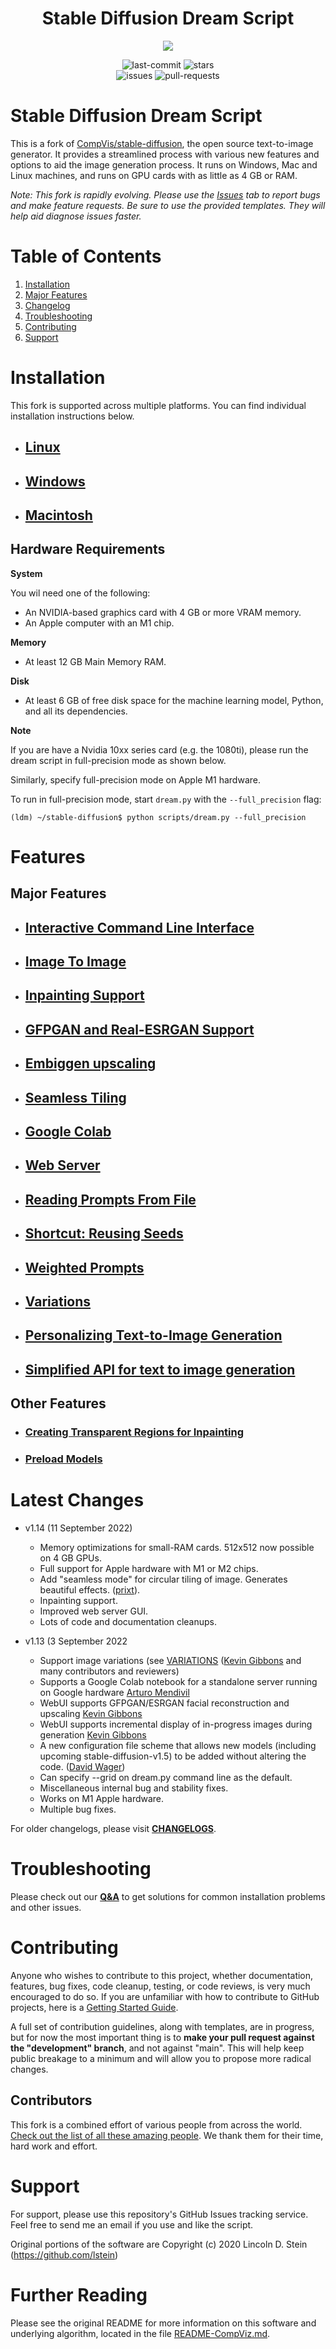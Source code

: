 <h1 align='center'><b>Stable Diffusion Dream Script</b></h1>

<p align='center'>
<img src="docs/assets/logo.png"/>
</p>

<p align="center">
    <img src="https://img.shields.io/github/last-commit/lstein/stable-diffusion?logo=Python&logoColor=green&style=for-the-badge" alt="last-commit"/>
    <img src="https://img.shields.io/github/stars/lstein/stable-diffusion?logo=GitHub&style=for-the-badge" alt="stars"/>
    <br>
    <img src="https://img.shields.io/github/issues/lstein/stable-diffusion?logo=GitHub&style=for-the-badge" alt="issues"/>
    <img src="https://img.shields.io/github/issues-pr/lstein/stable-diffusion?logo=GitHub&style=for-the-badge" alt="pull-requests"/>
</p>

# **Stable Diffusion Dream Script**

This is a fork of
[CompVis/stable-diffusion](https://github.com/CompVis/stable-diffusion),
the open source text-to-image generator. It provides a streamlined
process with various new features and options to aid the image
generation process. It runs on Windows, Mac and Linux machines,
and runs on GPU cards with as little as 4 GB or RAM.

_Note: This fork is rapidly evolving. Please use the
[Issues](https://github.com/lstein/stable-diffusion/issues) tab to
report bugs and make feature requests. Be sure to use the provided
templates. They will help aid diagnose issues faster._

# **Table of Contents**
1. [Installation](#installation)
2. [Major Features](#features)
3. [Changelog](#latest-changes)
4. [Troubleshooting](#troubleshooting)
5. [Contributing](#contributing)
6. [Support](#support)

# Installation

This fork is supported across multiple platforms. You can find individual installation instructions below.

- ## [Linux](docs/installation/INSTALL_LINUX.md)
- ## [Windows](docs/installation/INSTALL_WINDOWS.md)
- ## [Macintosh](docs/installation/INSTALL_MAC.md)

## **Hardware Requirements**

**System**

You wil need one of the following:

- An NVIDIA-based graphics card with 4 GB or more VRAM memory.
- An Apple computer with an M1 chip.

**Memory**

- At least 12 GB Main Memory RAM.

**Disk**

- At least 6 GB of free disk space for the machine learning model, Python, and all its dependencies.

**Note**

If you are have a Nvidia 10xx series card (e.g. the 1080ti), please
run the dream script in full-precision mode as shown below.

Similarly, specify full-precision mode on Apple M1 hardware.

To run in full-precision mode, start `dream.py` with the
`--full_precision` flag:

```
(ldm) ~/stable-diffusion$ python scripts/dream.py --full_precision
```

# Features

## **Major Features**

- ## [Interactive Command Line Interface](docs/features/CLI.md)

- ## [Image To Image](docs/features/IMG2IMG.md)

- ## [Inpainting Support](docs/features/INPAINTING.md)

- ## [GFPGAN and Real-ESRGAN Support](docs/features/UPSCALE.md)

- ## [Embiggen upscaling](docs/features/EMBIGGEN.md)

- ## [Seamless Tiling](docs/features/OTHER.md#seamless-tiling)

- ## [Google Colab](docs/features/OTHER.md#google-colab)

- ## [Web Server](docs/features/WEB.md)

- ## [Reading Prompts From File](docs/features/OTHER.md#reading-prompts-from-a-file)

- ## [Shortcut: Reusing Seeds](docs/features/OTHER.md#shortcuts-reusing-seeds)

- ## [Weighted Prompts](docs/features/OTHER.md#weighted-prompts)

- ## [Variations](docs/features/VARIATIONS.md)

- ## [Personalizing Text-to-Image Generation](docs/features/TEXTUAL_INVERSION.md)

- ## [Simplified API for text to image generation](docs/features/OTHER.md#simplified-api)

## **Other Features**

- ### [Creating Transparent Regions for Inpainting](docs/features/INPAINTING.md#creating-transparent-regions-for-inpainting)

- ### [Preload Models](docs/features/OTHER.md#preload-models)

# Latest Changes

- v1.14 (11 September 2022)

  - Memory optimizations for small-RAM cards. 512x512 now possible on 4 GB GPUs.
  - Full support for Apple hardware with M1 or M2 chips.
  - Add "seamless mode" for circular tiling of image. Generates beautiful effects. ([prixt](https://github.com/prixt)).
  - Inpainting support.
  - Improved web server GUI.
  - Lots of code and documentation cleanups.

- v1.13 (3 September 2022

  - Support image variations (see [VARIATIONS](docs/features/VARIATIONS.md) ([Kevin Gibbons](https://github.com/bakkot) and many contributors and reviewers)
  - Supports a Google Colab notebook for a standalone server running on Google hardware [Arturo Mendivil](https://github.com/artmen1516)
  - WebUI supports GFPGAN/ESRGAN facial reconstruction and upscaling [Kevin Gibbons](https://github.com/bakkot)
  - WebUI supports incremental display of in-progress images during generation [Kevin Gibbons](https://github.com/bakkot)
  - A new configuration file scheme that allows new models (including upcoming stable-diffusion-v1.5)
    to be added without altering the code. ([David Wager](https://github.com/maddavid12))
  - Can specify --grid on dream.py command line as the default.
  - Miscellaneous internal bug and stability fixes.
  - Works on M1 Apple hardware.
  - Multiple bug fixes.

For older changelogs, please visit **[CHANGELOGS](docs/CHANGELOG.md)**. 

# Troubleshooting

Please check out our **[Q&A](docs/help/TROUBLESHOOT.md)** to get solutions for common installation problems and other issues.

# Contributing

Anyone who wishes to contribute to this project, whether documentation, features, bug fixes, code cleanup, testing, or code reviews, is very much encouraged to do so. If you are unfamiliar with
how to contribute to GitHub projects, here is a [Getting Started Guide](https://opensource.com/article/19/7/create-pull-request-github).

A full set of contribution guidelines, along with templates, are in progress, but for now the most important thing is to **make your pull request against the "development" branch**, and not against "main". This will help keep public breakage to a minimum and will allow you to propose more radical changes.

## **Contributors**

This fork is a combined effort of various people from across the
world. [Check out the list of all these amazing
people](docs/CONTRIBUTORS.md). We thank them for their time, hard work
and effort.

# Support

For support,
please use this repository's GitHub Issues tracking service. Feel free
to send me an email if you use and like the script.

Original portions of the software are Copyright (c) 2020 Lincoln D. Stein (https://github.com/lstein)

# Further Reading

Please see the original README for more information on this software
and underlying algorithm, located in the file [README-CompViz.md](docs/README-CompViz.md).
